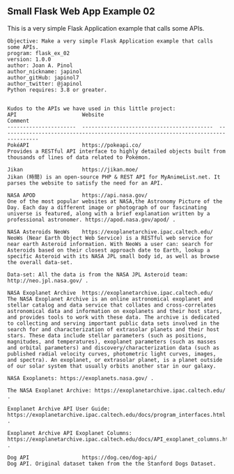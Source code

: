 ## Small Flask Web App Example 02
This is a very simple Flask Application example that calls some APIs.

	Objective: Make a very simple Flask Application example that calls some APIs. 
	program: flask_ex_02
	version: 1.0.0
	author: Joan A. Pinol
	author_nickname: japinol
	author_gitHub: japinol7
	author_twitter: @japinol
	Python requires: 3.8 or greater.
##
    Kudos to the APIs we have used in this little project:
    API                     Website                                     Comment
    ----------------------  ------------------------------------------  ----------------------------------------------------------------------------------
    PokéAPI                 https://pokeapi.co/                         Provides a RESTful API interface to highly detailed objects built from thousands of lines of data related to Pokémon.

    Jikan                   https://jikan.moe/                          Jikan (時間) is an open-source PHP & REST API for MyAnimeList.net. It parses the website to satisfy the need for an API.

    NASA APOD               https://api.nasa.gov/                       One of the most popular websites at NASA,the Astronomy Picture of the Day. Each day a different image or photograph of our fascinating universe is featured, along with a brief explanation written by a professional astronomer. https://apod.nasa.gov/apod/ .

    NASA Asteroids NeoWs    https://exoplanetarchive.ipac.caltech.edu/  NeoWs (Near Earth Object Web Service) is a RESTful web service for near earth Asteroid information. With NeoWs a user can: search for Asteroids based on their closest approach date to Earth, lookup a specific Asteroid with its NASA JPL small body id, as well as browse the overall data-set.
                                                                        Data-set: All the data is from the NASA JPL Asteroid team: http://neo.jpl.nasa.gov/ .

    NASA Exoplanet Archive  https://exoplanetarchive.ipac.caltech.edu/  The NASA Exoplanet Archive is an online astronomical exoplanet and stellar catalog and data service that collates and cross-correlates astronomical data and information on exoplanets and their host stars, and provides tools to work with these data. The archive is dedicated to collecting and serving important public data sets involved in the search for and characterization of extrasolar planets and their host stars. These data include stellar parameters (such as positions, magnitudes, and temperatures), exoplanet parameters (such as masses and orbital parameters) and discovery/characterization data (such as published radial velocity curves, photometric light curves, images, and spectra). An exoplanet, or extrasolar planet, is a planet outside of our solar system that usually orbits another star in our galaxy.
                                                                        NASA Exoplanets: https://exoplanets.nasa.gov/ .
                                                                        The NASA Exoplanet Archive: https://exoplanetarchive.ipac.caltech.edu/ .
                                                                        Exoplanet Archive API User Guide: https://exoplanetarchive.ipac.caltech.edu/docs/program_interfaces.html .
                                                                        Exoplanet Archive API Exoplanet Columns: https://exoplanetarchive.ipac.caltech.edu/docs/API_exoplanet_columns.html .

    Dog API                 https://dog.ceo/dog-api/                    Dog API. Original dataset taken from the the Stanford Dogs Dataset.

